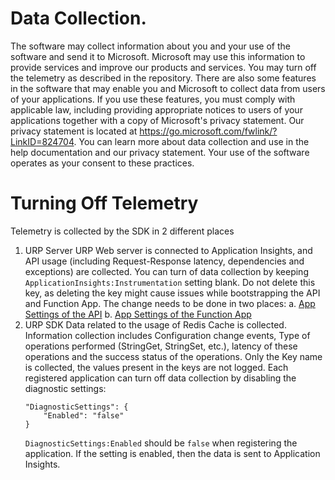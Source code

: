 # Data Collection. 

The software may collect information about you and your use of the software and send it to Microsoft. Microsoft may use this information to provide services and improve our products and services. You may turn off the telemetry as described in the repository. There are also some features in the software that may enable you and Microsoft to collect data from users of your applications. If you use these features, you must comply with applicable law, including providing appropriate notices to users of your applications together with a copy of Microsoft's privacy statement. Our privacy statement is located at https://go.microsoft.com/fwlink/?LinkID=824704. You can learn more about data collection and use in the help documentation and our privacy statement. Your use of the software operates as your consent to these practices.

# Turning Off Telemetry

Telemetry is collected by the SDK in 2 different places
1. URP Server
    URP Web server is connected to Application Insights, and API usage (including Request-Response latency, dependencies and exceptions) are collected. You can turn of data collection by keeping `ApplicationInsights:Instrumentation` setting blank. Do not delete this key, as deleting the key might cause issues while bootstrapping the API and Function App.
    The change needs to be done in two places:
    a. [App Settings of the API](https://github.com/microsoft/UnifiedRedisPlatform.Core/blob/main/src/service/Microsoft.UnifiedRedisPlatform.Service/Web/API/appsettings.json)
    b. [App Settings of the Function App](https://github.com/microsoft/UnifiedRedisPlatform.Core/blob/main/src/service/Microsoft.UnifiedRedisPlatform.Service/Web/Function/appsettings.json)
2. URP SDK
    Data related to the usage of Redis Cache is collected. Information collection includes Configuration change events, Type of operations performed (StringGet, StringSet, etc.), latency of these operations and the success status of the operations. Only the Key name is collected, the values present in the keys are not logged. Each registered application can turn off data collection by disabling the diagnostic settings:
    ```
    "DiagnosticSettings": {
        "Enabled": "false"
    }
    ```
    `DiagnosticSettings:Enabled` should be `false` when registering the application. If the setting is enabled, then the data is sent to Application Insights.
    